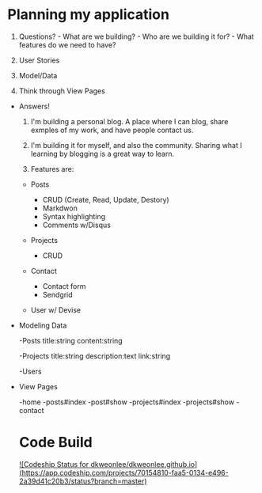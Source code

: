 # Planning my application
  
  1. Questions?
    - What are we building?
    - Who are we building it for?
    - What features do we need to have?

  2. User Stories

  3. Model/Data

  4. Think through View Pages

* Answers!
  
  1. I'm building a personal blog. A place where I can blog, share exmples of my work, and have people contact us.

  2. I'm building it for myself, and also the community. Sharing what I learning by blogging is a great way to learn. 

  3. Features are:
    - Posts
      - CRUD (Create, Read, Update, Destory)
      - Markdwon
      - Syntax highlighting
      - Comments w/Disqus

    - Projects
      - CRUD

    - Contact
      - Contact form
      - Sendgrid

    - User w/ Devise

* Modeling Data

  -Posts
    title:string
    content:string

  -Projects
    title:string
    description:text
    link:string

  -Users

* View Pages
  
  -home
  -posts#index
  -post#show
  -projects#index
  -projects#show
  -contact
  
  # Code Build
  [ ![Codeship Status for dkweonlee/dkweonlee.github.io](https://app.codeship.com/projects/70154810-faa5-0134-e496- 2a39d41c20b3/status?branch=master)](https://app.codeship.com/projects/211294)

